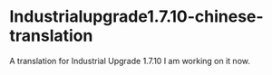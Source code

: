# Industrialupgrade1.7.10-chinese-translation
A translation for Industrial Upgrade 1.7.10
I am working on it now.

